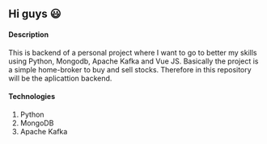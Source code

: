 ## Hi guys 😃

#### Description
This is backend of a personal project where I want to go to better my skills using Python, Mongodb, Apache Kafka and Vue JS. Basically the project is a simple home-broker to buy and sell stocks. Therefore in this repository will be the aplicattion backend.

#### Technologies 
1. Python
2. MongoDB
3. Apache Kafka
